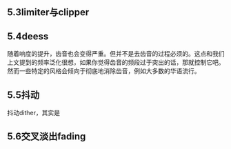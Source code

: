 ## 5.3limiter与clipper

## 5.4deess

随着响度的提升，齿音也会变得严重。但并不是去齿音的过程必须的。这点和我们上文提到的频率泛化很想，如果你觉得齿音的频段过于突出的话，那就控制它吧。然而一些特定的风格会倾向于彻底地消除齿音，例如大多数的华语流行。

## 5.5抖动

抖动dither，其实是

## 5.6交叉淡出fading




